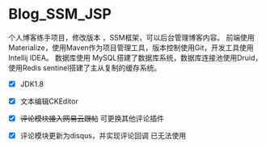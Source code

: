 # Blog_SSM_JSP
个人博客练手项目，修改版本 ，SSM框架，可以后台管理博客内容。
前端使用 Materialize，使用Maven作为项目管理工具，版本控制使用Git，开发工具使用Intellij IDEA。
数据库使用 MySQL搭建了数据库系统，数据库连接池使用Druid，使用Redis sentinel搭建了主从复制的缓存系统。





- [x] JDK1.8

- [x] 文本编辑CKEditor
- [x] ~~评论模块接入网易云跟帖~~ 可更换其他评论插件

- [x] 评论模块更新为disqus，并实现评论回调  已无法使用




